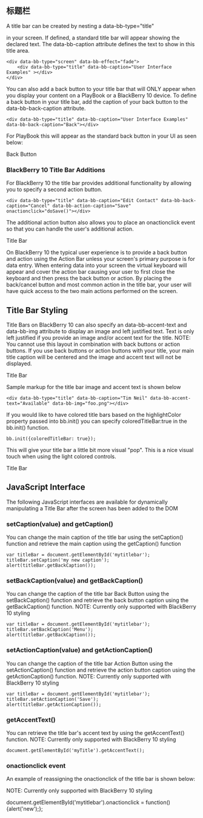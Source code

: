 标题栏
-

A title bar can be created by nesting a data-bb-type="title" <div> in your screen. If defined, a standard title bar will appear showing the declared text. The data-bb-caption attribute defines the text to show in this title area.

    <div data-bb-type="screen" data-bb-effect="fade">
        <div data-bb-type="title" data-bb-caption="User Interface Examples" ></div>
    </div>
    
You can also add a back button to your title bar that will ONLY appear when you display your content on a PlayBook or a BlackBerry 10 device. To define a back button in your title bar, add the caption of your back button to the data-bb-back-caption attribute.

    <div data-bb-type="title" data-bb-caption="User Interface Examples" data-bb-back-caption="Back"></div>
    
For PlayBook this will appear as the standard back button in your UI as seen below:

Back Button

### BlackBerry 10 Title Bar Additions

For BlackBerry 10 the title bar provides additional functionality by allowing you to specify a second action button.

    <div data-bb-type="title" data-bb-caption="Edit Contact" data-bb-back-caption="Cancel" data-bb-action-caption="Save" onactionclick="doSave()"></div>

The additional action button also allows you to place an onactionclick event so that you can handle the user's additional action.

Title Bar

On BlackBerry 10 the typical user experience is to provide a back button and action using the Action Bar unless your screen's primary purpose is for data entry. When entering data into your screen the virtual keyboard will appear and cover the action bar causing your user to first close the keyboard and then press the back button or action. By placing the back/cancel button and most common action in the title bar, your user will have quick access to the two main actions performed on the screen.

Title Bar Styling
-

Title Bars on BlackBerry 10 can also specify an data-bb-accent-text and data-bb-img attribute to display an image and left justified text. Text is only left justified if you provide an image and/or accent text for the title. NOTE: You cannot use this layout in combination with back buttons or action buttons. If you use back buttons or action buttons with your title, your main title caption will be centered and the image and accent text will not be displayed.

Title Bar

Sample markup for the title bar image and accent text is shown below

    <div data-bb-type="title" data-bb-caption="Tim Neil" data-bb-accent-text="Available" data-bb-img="foo.png"></div>

If you would like to have colored title bars based on the highlightColor property passed into bb.init() you can specify coloredTitleBar:true in the bb.init() function.

    bb.init({coloredTitleBar: true});

This will give your title bar a little bit more visual "pop". This is a nice visual touch when using the light colored controls.

Title Bar

JavaScript Interface
-

The following JavaScript interfaces are available for dynamically manipulating a Title Bar after the screen has been added to the DOM

### setCaption(value) and getCaption()

You can change the main caption of the title bar using the setCaption() function and retrieve the main caption using the getCaption() function

    var titleBar = document.getElementById('mytitlebar');
    titleBar.setCaption('my new caption');
    alert(titleBar.getBackCaption());

### setBackCaption(value) and getBackCaption()

You can change the caption of the title bar Back Button using the setBackCaption() function and retrieve the back button caption using the getBackCaption() function. NOTE: Currently only supported with BlackBerry 10 styling

    var titleBar = document.getElementById('mytitlebar');
    titleBar.setBackCaption('Menu');
    alert(titleBar.getBackCaption());

### setActionCaption(value) and getActionCaption()

You can change the caption of the title bar Action Button using the setActionCaption() function and retrieve the action button caption using the getActionCaption() function. NOTE: Currently only supported with BlackBerry 10 styling

    var titleBar = document.getElementById('mytitlebar');
    titleBar.setActionCaption('Save');
    alert(titleBar.getActionCaption());

### getAccentText()

You can retrieve the title bar's accent text by using the getAccentText() function. NOTE: Currently only supported with BlackBerry 10 styling

    document.getElementById('myTitle').getAccentText();

### onactionclick event

An example of reassigning the onactionclick of the title bar is shown below:

NOTE: Currently only supported with BlackBerry 10 styling

document.getElementById('mytitlebar').onactionclick = function(){alert('new');};
